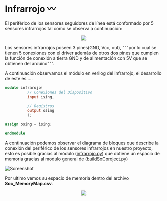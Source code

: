 # Infrarrojo 〰
El periférico de los sensores seguidores de línea está conformado por 5 sensores infrarrojos tal como se observa a continuación:

<p align="center">
  <img src="/Imagenes/IR.jpeg" align="center">
</p>

Los sensores infrarrojos poseen 3 pines(GND, Vcc, out), """por lo cual se tienen 5 conexiones con el driver además de otros dos pines que cumplen la función de conexión a tierra GND y de alimentación con 5V que se obtienen del arduino""".

A continuación observamos el módulo en verilog del infrarrojo, el desarrollo de este es.....

```verilog
module infrarojo(   
          // Conexiones del Dispositivo
          input ising,

          // Registros
          output osing
          );

assign osing = ising;

endmodule
```
A continuación podemos observar el diagrama de bloques que describe la conexión del periférico de los sensores infrarrojos en nuestro proyecto, esto es posible gracias al módulo ([infrarrojo.py](/SoC_project/module/infrarojo.py)) que obtiene un espacio de memoria gracias al modulo general de ([buildSoCproject.py](/SoC_project/buildSoCproject.py))   

![Screenshot](/images/infra_mem)

Por ultimo vemos su espacio de memoria dentro del archivo **Soc_MemoryMap.csv**.

<p align="center">
  <img src="/Imagenes/mem_infra.PNG" align="center">
</p>
